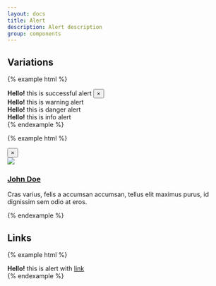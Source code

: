 ```yaml
---
layout: docs
title: Alert
description: Alert description
group: components
---
```


## Variations ##
{% example html %}
<div class="env-alert env-alert--success" role="alert">
   <strong>Hello!</strong> this is successful alert 
   <button type="button" class="env-alert__close" data-dismiss="alert" aria-label="Close">&times;</button>
</div>
<div class="env-alert env-alert--warning" role="alert"><strong>Hello!</strong> this is warning alert</div>
<div class="env-alert env-alert--danger" role="alert"><strong>Hello!</strong> this is danger alert</div>
<div class="env-alert env-alert--info" role="alert"><strong>Hello!</strong> this is info alert</div>
{% endexample %}

{% example html %}
<div class="env-alert env-alert--info" role="alert">
   <button type="button" class="env-alert__close" data-dismiss="alert" aria-label="Close">&times;</button>
   <article class="env-media">
      <div class="env-media__figure">
         <a href="#">
            <img class="env-image env-image--small" src="https://placehold.it/100x100.png">
         </a>
      </div>
      <div class="env-media__body">
         <h3 class="env-text">
            <a href="#">John Doe</a>
         </h3>
         <p class="env-text">
            Cras varius, felis a accumsan accumsan, tellus elit maximus purus, id dignissim sem odio at eros.
         </p>
      </div>
   </article>
</div>
{% endexample %}

## Links ##
{% example html %}
<div class="env-alert" role="alert"><strong>Hello!</strong> this is alert with <a href="#" class="env-alert__link">link</a></div>
{% endexample %}
